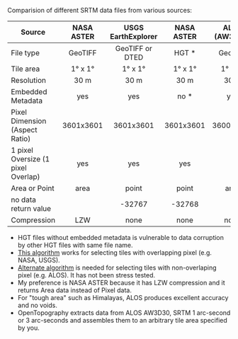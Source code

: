 Comparision of different SRTM data files from various sources:


| Source | NASA ASTER  | USGS EarthExplorer | NASA ASTER | ALOS (AW3D30) | OpenTopography | CGIAR-CSI |
| ----  |:-----:|:-----:|:------:|:-------:|:------:|:----:|
| File type  | GeoTIFF  |  GeoTIFF or DTED  | HGT * | GeoTIFF | GeoTIFF | GeoTIFF |
| Tile area | 1&deg; x 1&deg; |1&deg; x 1&deg; | 1&deg; x 1&deg; | 1&deg; x 1&deg; | see note | 5&deg; x 5&deg; |
| Resolution | 30 m | 30 m | 30 m | 30 m | 90 m | 90 m |
| Embedded Metadata | yes | yes | no * | yes | yes | yes |
| Pixel Dimension (Aspect Ratio) | 3601x3601 | 3601x3601 | 3601x3601 | 3600x3600 | see note | 6000x6000 |
| 1 pixel Oversize (1 pixel Overlap) | yes | yes | yes |  |  see note|  |
| Area or Point | area | point | point | area | area | area |
| no data return value |  | -32767 | -32768 |   |  | -32768 |
| Compression | LZW | none | none | none | LZW | none |


* HGT files without embedded metadata is vulnerable to data corruption by other HGT files with same file name.
* [This algorithm](/library/tilename.py) works for selecting tiles with overlapping pixel (e.g. NASA, USGS).
* [Alternate algorithm](/library/tile_alos.py) is needed for selecting tiles with non-overlaping pixel (e.g. ALOS). It has not been stress tested.
* My preference is NASA ASTER because it has LZW compression and it returns Area data instead of Pixel data.
* For "tough area" such as Himalayas, ALOS produces excellent accuracy and no voids.
* OpenTopography extracts data from ALOS AW3D30, SRTM 1 arc-second or 3 arc-seconds and assembles them to an arbitrary tile area specified by you.
